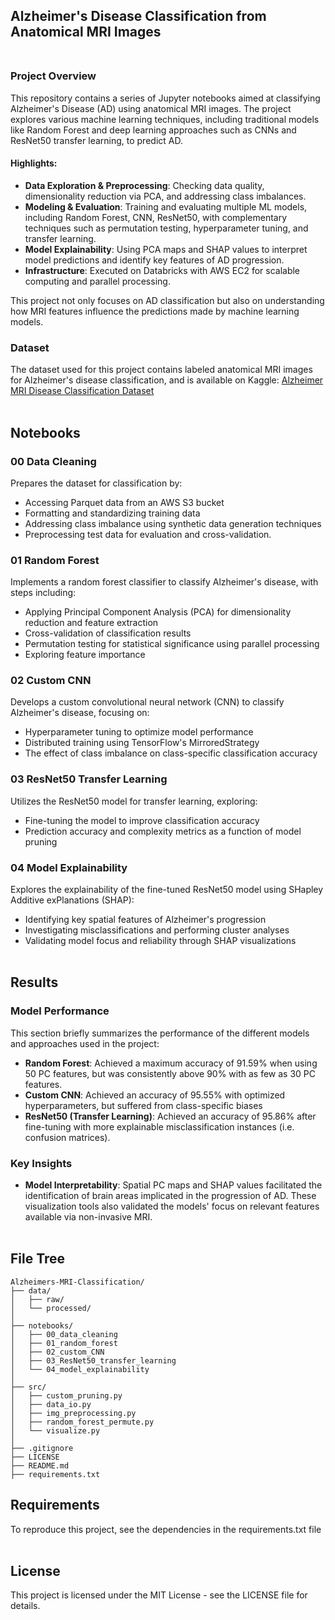 ## Alzheimer's Disease Classification from Anatomical MRI Images <br /> <br />

### Project Overview

This repository contains a series of Jupyter notebooks aimed at classifying Alzheimer's Disease (AD) using anatomical MRI images. The project explores various machine learning techniques, including traditional models like Random Forest and deep learning approaches such as CNNs and ResNet50 transfer learning, to predict AD.

#### Highlights:
- **Data Exploration & Preprocessing**: Checking data quality, dimensionality reduction via PCA, and addressing class imbalances.
- **Modeling & Evaluation**: Training and evaluating multiple ML models, including Random Forest, CNN, ResNet50, with complementary techniques such as permutation testing, hyperparameter tuning, and transfer learning.
- **Model Explainability**: Using PCA maps and SHAP values to interpret model predictions and identify key features of AD progression.
- **Infrastructure**: Executed on Databricks with AWS EC2 for scalable computing and parallel processing.

This project not only focuses on AD classification but also on understanding how MRI features influence the predictions made by machine learning models.

### Dataset
The dataset used for this project contains labeled anatomical MRI images for Alzheimer's disease classification, and is available on Kaggle:
[Alzheimer MRI Disease Classification Dataset](https://www.kaggle.com/datasets/borhanitrash/alzheimer-mri-disease-classification-dataset) <br /> <br />

## Notebooks
### 00 Data Cleaning
Prepares the dataset for classification by:
- Accessing Parquet data from an AWS S3 bucket
- Formatting and standardizing training data
- Addressing class imbalance using synthetic data generation techniques
- Preprocessing test data for evaluation and cross-validation. <br />

### 01 Random Forest
Implements a random forest classifier to classify Alzheimer's disease, with steps including:
- Applying Principal Component Analysis (PCA) for dimensionality reduction and feature extraction
- Cross-validation of classification results
- Permutation testing for statistical significance using parallel processing
- Exploring feature importance <br />

### 02 Custom CNN
Develops a custom convolutional neural network (CNN) to classify Alzheimer's disease, focusing on:
- Hyperparameter tuning to optimize model performance
- Distributed training using TensorFlow's MirroredStrategy
- The effect of class imbalance on class-specific classification accuracy <br />

### 03 ResNet50 Transfer Learning
Utilizes the ResNet50 model for transfer learning, exploring:
- Fine-tuning the model to improve classification accuracy
- Prediction accuracy and complexity metrics as a function of model pruning <br />

### 04 Model Explainability
Explores the explainability of the fine-tuned ResNet50 model using SHapley Additive exPlanations (SHAP):
- Identifying key spatial features of Alzheimer's progression
- Investigating misclassifications and performing cluster analyses
- Validating model focus and reliability through SHAP visualizations <br /> <br />

## Results <br />

### Model Performance
This section briefly summarizes the performance of the different models and approaches used in the project:

- **Random Forest**: Achieved a maximum accuracy of 91.59% when using 50 PC features, but was consistently above 90% with as few as 30 PC features.
- **Custom CNN**: Achieved an accuracy of 95.55% with optimized hyperparameters, but suffered from class-specific biases
- **ResNet50 (Transfer Learning)**: Achieved an accuracy of 95.86% after fine-tuning with more explainable misclassification instances (i.e. confusion matrices).

### Key Insights
- **Model Interpretability**: Spatial PC maps and SHAP values facilitated the identification of brain areas implicated in the progression of AD. These visualization tools also validated the models' focus on relevant features available via non-invasive MRI. <br /> <br />

## File Tree
```
Alzheimers-MRI-Classification/
├── data/
│   ├── raw/
│   └── processed/
│
├── notebooks/
│   ├── 00_data_cleaning
│   ├── 01_random_forest
│   ├── 02_custom_CNN
│   ├── 03_ResNet50_transfer_learning
│   └── 04_model_explainability
│
├── src/
│   ├── custom_pruning.py
│   ├── data_io.py
│   ├── img_preprocessing.py
│   ├── random_forest_permute.py
│   └── visualize.py
│
├── .gitignore
├── LICENSE
├── README.md
├── requirements.txt
```

## Requirements
To reproduce this project, see the dependencies in the requirements.txt file <br /> <br />

## License
This project is licensed under the MIT License - see the LICENSE file for details.
